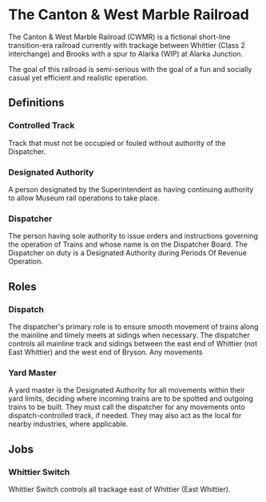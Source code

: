 # The Canton & West Marble Railroad

The Canton & West Marble Railroad (CWMR) is a fictional short-line transition-era railroad currently with trackage between Whittier (Class 2 interchange) and Brooks with a spur to Alarka (WIP) at Alarka Junction.

The goal of this railroad is semi-serious with the goal of a fun and socially casual yet efficient and realistic operation.

## Definitions
### Controlled Track
Track that must not be occupied or fouled without authority of the Dispatcher.

### Designated Authority
A person designated by the Superintendent as having continuing authority to allow Museum rail operations to take place.

### Dispatcher
The person having sole authority to issue orders and instructions governing the operation of Trains and whose name is on the Dispatcher Board. The Dispatcher on duty is a Designated Authority during Periods Of Revenue Operation.

## Roles
### Dispatch
The dispatcher's primary role is to ensure smooth movement of trains along the mainline and timely meets at sidings when necessary. The dispatcher controls all mainline track and sidings between the east end of Whittier (not East Whittier) and the west end of Bryson. Any movements  

### Yard Master
A yard master is the Designated Authority for all movements within their yard limits, deciding where incoming trains are to be spotted and outgoing trains to be built. They must call the dispatcher for any movements onto dispatch-controlled track, if needed. They may also act as the local for nearby industries, where applicable.

## Jobs
### Whittier Switch
Whittier Switch controls all trackage east of Whittier (East Whittier).

